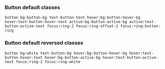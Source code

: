 ### Button default classes
`button bg-button-bg text-button-text hover:bg-button-hover-bg hover:text-button-hover-text active:bg-button-active-bg active:text-button-active-text focus:ring-2 focus:ring-offset-2 focus:ring-button-ring`

### Button default reversed classes
`button bg-white text-button-bg hover:bg-button-hover-bg hover:text-button-hover-text hover:bg-button-active-bg hover:text-button-active-text focus:ring-2 focus:ring-white`